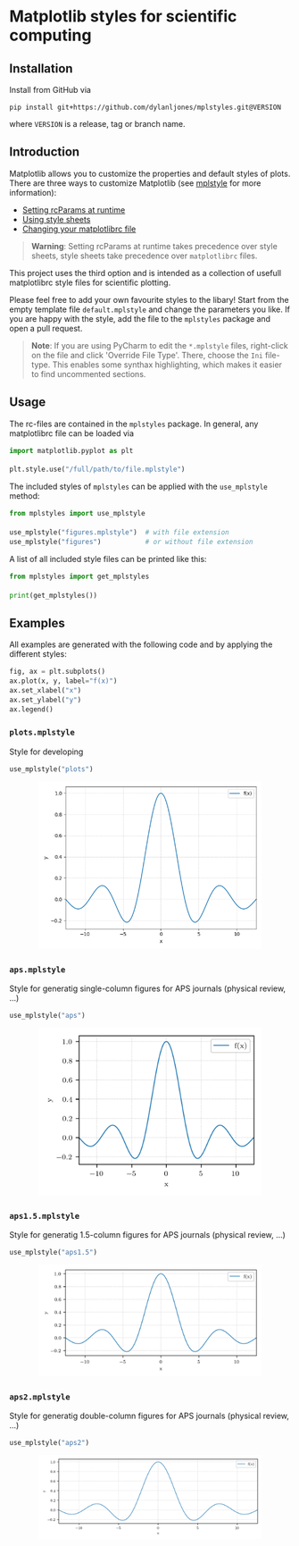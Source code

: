 # Matplotlib styles for scientific computing


## Installation

Install from GitHub via
```commandline
pip install git+https://github.com/dylanljones/mplstyles.git@VERSION
```
where `VERSION` is a release, tag or branch name.

## Introduction

Matplotlib allows you to customize the properties and default styles of plots.
There are three ways to customize Matplotlib (see [mplstyle] for more information):
- [Setting rcParams at runtime](https://matplotlib.org/stable/tutorials/introductory/customizing.html#customizing-with-dynamic-rc-settings)
- [Using style sheets](https://matplotlib.org/stable/tutorials/introductory/customizing.html#customizing-with-style-sheets)
- [Changing your matplotlibrc file](https://matplotlib.org/stable/tutorials/introductory/customizing.html#customizing-with-matplotlibrc-files)

> **Warning**: Setting rcParams at runtime takes precedence over style sheets,
style sheets take precedence over ``matplotlibrc`` files.

This project uses the third option and is intended as a collection of usefull
matplotlibrc style files for scientific plotting.

Please feel free to add your own favourite styles to the libary! Start from the empty 
template file ``default.mplstyle`` and change the parameters you like.
If you are happy with the style, add the file to the ``mplstyles`` package and open 
a pull request. 


> **Note**: If you are using PyCharm to edit the ``*.mplstyle`` files, right-click on the file
and click 'Override File Type'. There, choose the ``Ini`` file-type. This enables
some synthax highlighting, which makes it easier to find uncommented sections.

## Usage

The rc-files are contained in the ``mplstyles`` package. In general, any matplotlibrc file
can be loaded via
````python
import matplotlib.pyplot as plt

plt.style.use("/full/path/to/file.mplstyle")
````

The included styles of ``mplstyles`` can be applied with the ``use_mplstyle`` method:
````python
from mplstyles import use_mplstyle

use_mplstyle("figures.mplstyle")  # with file extension
use_mplstyle("figures")           # or without file extension
````

A list of all included style files can be printed like this:
````python
from mplstyles import get_mplstyles

print(get_mplstyles())
````

## Examples

All examples are generated with the following code and by applying the different styles:
````python
fig, ax = plt.subplots()
ax.plot(x, y, label="f(x)")
ax.set_xlabel("x")
ax.set_ylabel("y")
ax.legend()
````

### ``plots.mplstyle``

Style for developing
````python
use_mplstyle("plots")
````

<p align="center">
  <img src="https://raw.githubusercontent.com/dylanljones/mplstyles/master/examples/plots.mplstyle.png" alt="figures.mplstyle example" style="width: 400px" />
</p>


### ``aps.mplstyle``

Style for generatig single-column figures for APS journals (physical review, ...)
````python
use_mplstyle("aps")
````

<p align="center">
  <img src="https://raw.githubusercontent.com/dylanljones/mplstyles/master/examples/aps.mplstyle.png" alt="aps.mplstyle example" style="width: 400px" />
</p>


### ``aps1.5.mplstyle``

Style for generatig 1.5-column figures for APS journals (physical review, ...)
````python
use_mplstyle("aps1.5")
````

<p align="center">
  <img src="https://raw.githubusercontent.com/dylanljones/mplstyles/master/examples/aps1.5.mplstyle.png" alt="aps1.5.mplstyle example" style="width: 400px" />
</p>


### ``aps2.mplstyle``

Style for generatig double-column figures for APS journals (physical review, ...)
````python
use_mplstyle("aps2")
````

<p align="center">
  <img src="https://raw.githubusercontent.com/dylanljones/mplstyles/master/examples/aps2.mplstyle.png" alt="aps2.mplstyle example" style="width: 400px" />
</p>



[mplstyle]: https://matplotlib.org/stable/tutorials/introductory/customizing.html
